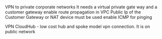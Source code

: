 VPN to private corporate networks
It needs a virtual private gate way and a customer gateway
enable route propagation in VPC
Public Ip of the Customer Gateway or NAT device must be used
enable ICMP for pinging

VPN CloudHub  - low cost hub and spoke model vpn connection. It is on public network


